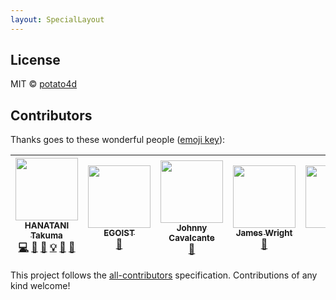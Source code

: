 ```yaml
---
layout: SpecialLayout
---
```


## License

MIT &copy; [potato4d](https://github.com/potato4d)

## Contributors

Thanks goes to these wonderful people ([emoji key](https://github.com/kentcdodds/all-contributors#emoji-key)):

<!-- ALL-CONTRIBUTORS-LIST:START - Do not remove or modify this section -->
<!-- prettier-ignore -->
| [<img src="https://avatars0.githubusercontent.com/u/6993514?v=4" width="100px;"/><br /><sub><b>HANATANI Takuma</b></sub>](https://potato4d.me)<br />[💻](https://github.com/potato4d/vue-fixed-header/commits?author=potato4d "Code") [🐛](https://github.com/potato4d/vue-fixed-header/issues?q=author%3Apotato4d "Bug reports") [📖](https://github.com/potato4d/vue-fixed-header/commits?author=potato4d "Documentation") [💡](#example-potato4d "Examples") [💬](#question-potato4d "Answering Questions") [👀](#review-potato4d "Reviewed Pull Requests") | [<img src="https://avatars2.githubusercontent.com/u/8784712?v=4" width="100px;"/><br /><sub><b>EGOIST</b></sub>](https://patreon.com/egoist)<br />[🔧](#tool-egoist "Tools") | [<img src="https://avatars0.githubusercontent.com/u/13931503?v=4" width="100px;"/><br /><sub><b>Johnny Cavalcante</b></sub>](http://kavalcante.com)<br />[🐛](https://github.com/potato4d/vue-fixed-header/issues?q=author%3Akavalcante "Bug reports") | [<img src="https://avatars3.githubusercontent.com/u/3672769?v=4" width="100px;"/><br /><sub><b>James Wright</b></sub>](http://www.jamesandrewwright.com)<br />[🐛](https://github.com/potato4d/vue-fixed-header/issues?q=author%3Ajamesgfc "Bug reports") | [<img src="https://avatars3.githubusercontent.com/u/19405039?v=4" width="100px;"/><br /><sub><b>Sid</b></sub>](https://twitter.com/sbentifraouine)<br />[⚠️](https://github.com/potato4d/vue-fixed-header/commits?author=sidbentifraouine "Tests") |
| :---: | :---: | :---: | :---: | :---: |
<!-- ALL-CONTRIBUTORS-LIST:END -->

This project follows the [all-contributors](https://github.com/kentcdodds/all-contributors) specification. Contributions of any kind welcome!
